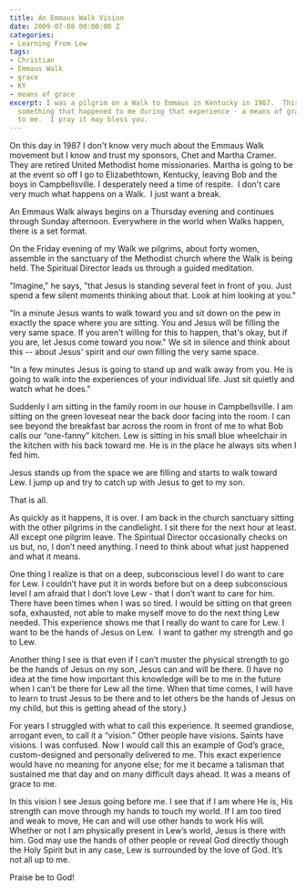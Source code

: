 ```yaml
---
title: An Emmaus Walk Vision
date: 2009-07-08 00:00:00 Z
categories:
- Learning From Lew
tags:
- Christian
- Emmaus Walk
- grace
- KY
- means of grace
excerpt: I was a pilgrim on a Walk to Emmaus in Kentucky in 1987.  This story is about
  something that happened to me during that experience - a means of grace from God
  to me.  I pray it may bless you.
---
```


On this day in 1987 I don't know very much about the Emmaus Walk movement but I know and trust my sponsors, Chet and Martha Cramer. They are retired United Methodist home missionaries. Martha is going to be at the event so off I go to Elizabethtown, Kentucky, leaving Bob and the boys in Campbellsville. I desperately need a time of respite.  I don't care very much what happens on a Walk.  I just want a break.

An Emmaus Walk always begins on a Thursday evening and continues through Sunday afternoon. Everywhere in the world when Walks happen, there is a set format.

On the Friday evening of my Walk we pilgrims, about forty women, assemble in the sanctuary of the Methodist church where the Walk is being held. The Spiritual Director leads us through a guided meditation.

"Imagine," he says, "that Jesus is standing several feet in front of you. Just spend a few silent moments thinking about that. Look at him looking at you."

"In a minute Jesus wants to walk toward you and sit down on the pew in exactly the space where you are sitting. You and Jesus will be filling the very same space. If you aren't willing for this to happen, that's okay, but if you are, let Jesus come toward you now." We sit in silence and think about this -- about Jesus' spirit and our own filling the very same space.

"In a few minutes Jesus is going to stand up and walk away from you. He is going to walk into the experiences of your individual life. Just sit quietly and watch what he does."

Suddenly I am sitting in the family room in our house in Campbellsville. I am sitting on the green loveseat near the back door facing into the room. I can see beyond the breakfast bar across the room in front of me to what Bob calls our “one-fanny” kitchen. Lew is sitting in his small blue wheelchair in the kitchen with his back toward me. He is in the place he always sits when I fed him.

Jesus stands up from the space we are filling and starts to walk toward Lew. I jump up and try to catch up with Jesus to get to my son.

That is all.

As quickly as it happens, it is over. I am back in the church sanctuary sitting with the other pilgrims in the candlelight. I sit there for the next hour at least. All except one pilgrim leave. The Spiritual Director occasionally checks on us but, no, I don’t need anything. I need to think about what just happened and what it means.

One thing I realize is that on a deep, subconscious level I do want to care for Lew. I couldn’t have put it in words before but on a deep subconscious level I am afraid that I don’t love Lew - that I don’t want to care for him. There have been times when I was so tired. I would be sitting on that green sofa, exhausted, not able to make myself move to do the next thing Lew needed. This experience shows me that I really do want to care for Lew. I want to be the hands of Jesus on Lew.  I want to gather my strength and go to Lew.

Another thing I see is that even if I can’t muster the physical strength to go be the hands of Jesus on my son, Jesus can and will be there. (I have no idea at the time how important this knowledge will be to me in the future when I can’t be there for Lew all the time. When that time comes, I will have to learn to trust Jesus to be there and to let others be the hands of Jesus on my child, but this is getting ahead of the story.)

For years I struggled with what to call this experience. It seemed grandiose, arrogant even, to call it a “vision.” Other people have visions. Saints have visions. I was confused. Now I would call this an example of God’s grace, custom-designed and personally delivered to me. This exact experience would have no meaning for anyone else; for me it became a talisman that sustained me that day and on many difficult days ahead. It was a means of grace to me.

In this vision I see Jesus going before me. I see that if I am where He is, His strength can move through my hands to touch my world. If I am too tired and weak to move, He can and will use other hands to work His will. Whether or not I am physically present in Lew’s world, Jesus is there with him. God may use the hands of other people or reveal God directly though the Holy Spirit but in any case, Lew is surrounded by the love of God. It’s not all up to me.

Praise be to God!
